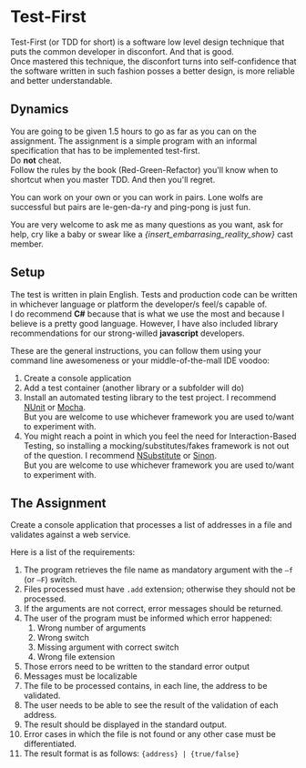 # Test-First

Test-First (or TDD for short) is a software low level design technique that puts the common developer in disconfort. And that is good.
<br/>Once mastered this technique, the disconfort turns into self-confidence that the software written in such fashion posses a better design, is more reliable and better understandable. 

## Dynamics
You are going to be given 1.5 hours to go as far as you can on the assignment.
The assignment is a simple program with an informal specification that has to be implemented test-first.
<br/>Do **not** cheat.
<br/>Follow the rules by the book (Red-Green-Refactor) you'll know when to shortcut when you master TDD. And then you'll regret.

You can work on your own or you can work in pairs. Lone wolfs are successful but pairs are le-gen-da-ry and ping-pong is just fun.

You are very welcome to ask me as many questions as you want, ask for help, cry like a baby or swear like a _{insert_embarrasing_reality_show}_ cast member.

## Setup

The test is written in plain English. Tests and production code can be written in whichever language or platform the developer/s feel/s capable of.
<br/>I do recommend **C#** because that is what we use the most and because I believe is a pretty good language. However, I have also included library recommendations for our strong-willed **javascript** developers.

These are the general instructions, you can follow them using your command line awesomeness or your middle-of-the-mall IDE voodoo:

1. Create a console application
1. Add a test container (another library or a subfolder will do)
1. Install an automated testing library to the test project. I recommend [NUnit](http://www.nuget.org/packages/NUnit) or [Mocha](https://mochajs.org/).
<br/>But you are welcome to use whichever framework you are used to/want to experiment with.
1. You might reach a point in which you feel the need for  Interaction-Based Testing, so installing a mocking/substitutes/fakes framework is not out of the question. I recommend [NSubstitute](http://www.nuget.org/packages/NSubstitute/) or [Sinon](https://sinonjs.org/).
<br/>But you are welcome to use whichever framework you are used to/want to experiment with.

## The Assignment

Create a console application that processes a list of addresses in a file and validates against a web service.

Here is a list of the requirements:

1. The program retrieves the file name as mandatory argument with the `–f` (or `–F`) switch.
1. Files processed must have `.add` extension; otherwise they should not be processed.
1. If the arguments are not correct, error messages should be returned.
1. The user of the program must be informed which error happened:
   1. Wrong number of arguments
   1. Wrong switch
   1. Missing argument with correct switch
   1. Wrong file extension
1. Those errors need to be written to the standard error output
1. Messages must be localizable
1. The file to be processed contains, in each line, the address to be validated.
1. The user needs to be able to see the result of the validation of each address.
1. The result should be displayed in the standard output.
1. Error cases in which the file is not found or any other case must be differentiated.
1. The result format is as follows: `{address} | {true/false}`
